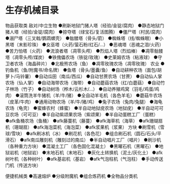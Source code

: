 <!-- docs/community/creation/2001 -->

# 生存机械目录

物品获取类
    敌对/中立生物
        ●刷新地狱门猪人塔（经验/金锭/腐肉）
        ●静态地狱门猪人塔（经验/金锭/腐肉）
        ●掠夺塔（绿宝石/复活图腾）
        ●僵尸塔（村民/腐肉）
        ●溺尸塔（三叉戟/鹦鹉螺壳）
        ●骷髅塔（骨头/箭）
        ●蜘蛛塔（线/蜘蛛眼）
        ●小黑塔（末影珍珠）
        ●女巫塔（火药/萤石粉/红石/...）
        ●恶魂塔（恶魂之泪/火药）
        ●苦力怕塔（火药）
        ●流浪者塔（凋零头颅）
        ●烈焰人塔（烈焰棒）
        ●凋零骷髅塔（凋零头颅/煤炭）
        ●铁傀儡农场（铁锭/玫瑰）
        ●史莱姆农场（粘液球）
        ●守卫者农场（海晶碎片）
        ●北极熊农场（鱼）
        ●凋零玫瑰农场（凋零玫瑰）
    农业
        ●钓鱼机（鱼/附魔书/命名牌）
        ●鱼塔（骨头/墨囊/鱼）
        ●自动耕种农场（面包/胡萝卜/马铃薯）
        ●自动瓜田（南瓜/西瓜）
        ●自动甘蔗农场（甘蔗）
        ●自动仙人掌农场（仙人掌）
        ●自动海带农场（海带）
        ●自动蘑菇农场（红/白蘑菇）
        ●自动竹子林场（竹子）
        ●自动树场（桦木/云杉木/...）
        ●自动养殖鸡窝（羽毛/鸡蛋/鸡肉）
        ●滚筒洗羊牛猪机（羊/牛/猪）
        ●全自动羊毛机（各色羊毛）
        ●蘑菇牛农场（皮革/牛肉）
        ●通用动物农场（羊/牛/猪/鸡）
        ●兔子农场（兔肉/兔腿）
        ●海龟农场（龟壳）
        ●蜜蜂农村（蜂蜜）
        ●半自动地狱疣农场（地狱疣）
        ●半自动可可豆农场（可可豆）
        ●半自动紫颂果农场（紫颂果）
        ●半自动蛋糕工厂（蛋糕）
        ●afk鱼桶农场（鱼桶）
        ●afk藤蔓机（藤蔓）
        ●afk海草机（海草）
        ●afk珊瑚扇机（珊瑚扇）
        ●afk海泡菜机（海泡菜）
        ●afk浆果机（浆果）
    方块
        ●刷雪机（雪球/雪块）
        ●afk刷冰机（冰）
        ●刷花机（各色花）
        ●组合刷石机（圆石/石头/平滑石）
        ●afk南瓜雕刻机（雕刻过的南瓜）
        ●半自动唱片工厂（唱片）
        ●刷沙机（各种重力方块）
        ●混凝土工厂（各色固化混凝土）
        ●黑曜石机（黑曜石）
        ●地狱岩机（地狱岩）
        ●末地石机（末地石）
        ●灰化土转换机（泥土/灰化土）
        ●afk树叶机（各种树叶）
        ●afk基岩机（基岩）
        ●afk气泡柱机（气泡柱）
        ●手动传送门机（传送方块）

便捷机械类
        ●高速熔炉
        ●分级附魔机
        ●组合炼药机
        ●全物品分类机
